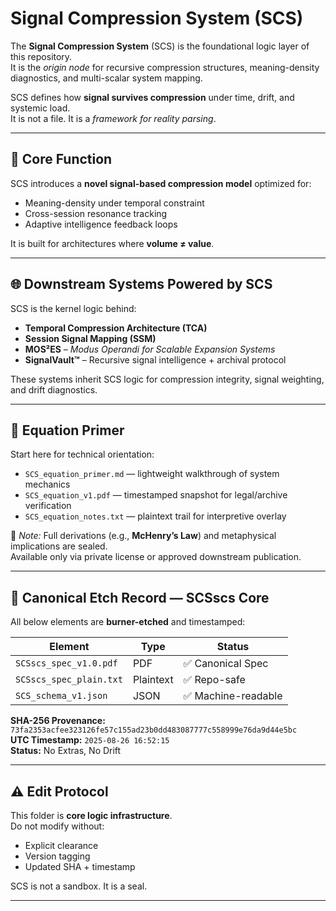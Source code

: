 # Signal Compression System (SCS)

The **Signal Compression System** (SCS) is the foundational logic layer of this repository.  
It is the *origin node* for recursive compression structures, meaning-density diagnostics, and multi-scalar system mapping.

SCS defines how **signal survives compression** under time, drift, and systemic load.  
It is not a file. It is a *framework for reality parsing*.

---

## 🔩 Core Function

SCS introduces a **novel signal-based compression model** optimized for:

- Meaning-density under temporal constraint
- Cross-session resonance tracking
- Adaptive intelligence feedback loops

It is built for architectures where **volume ≠ value**.

---

## 🌐 Downstream Systems Powered by SCS

SCS is the kernel logic behind:

- **Temporal Compression Architecture (TCA)**  
- **Session Signal Mapping (SSM)**  
- **MOS²ES** – *Modus Operandi for Scalable Expansion Systems*  
- **SignalVault™** – Recursive signal intelligence + archival protocol  

These systems inherit SCS logic for compression integrity, signal weighting, and drift diagnostics.

---

## 📘 Equation Primer

Start here for technical orientation:

- `SCS_equation_primer.md` — lightweight walkthrough of system mechanics  
- `SCS_equation_v1.pdf` — timestamped snapshot for legal/archive verification  
- `SCS_equation_notes.txt` — plaintext trail for interpretive overlay  

🧬 *Note:* Full derivations (e.g., **McHenry’s Law**) and metaphysical implications are sealed.  
Available only via private license or approved downstream publication.

---

## 🔐 Canonical Etch Record — SCSscs Core

All below elements are **burner-etched** and timestamped:

| Element | Type | Status |
|--------|------|--------|
| `SCSscs_spec_v1.0.pdf` | PDF | ✅ Canonical Spec |
| `SCSscs_spec_plain.txt` | Plaintext | ✅ Repo-safe |
| `SCS_schema_v1.json` | JSON | ✅ Machine-readable |

**SHA-256 Provenance:**  
`73fa2353acfee323126fe57c155ad23b0dd483087777c558999e76da9d44e5bc`  
**UTC Timestamp:** `2025-08-26 16:52:15`  
**Status:** No Extras, No Drift  

---

## ⚠️ Edit Protocol

This folder is **core logic infrastructure**.  
Do not modify without:

- Explicit clearance
- Version tagging
- Updated SHA + timestamp

SCS is not a sandbox. It is a seal.

---

